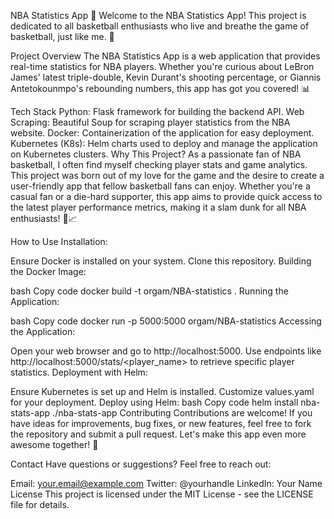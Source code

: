 NBA Statistics App 🏀
Welcome to the NBA Statistics App! This project is dedicated to all basketball enthusiasts who live and breathe the game of basketball, just like me. 🌟

Project Overview
The NBA Statistics App is a web application that provides real-time statistics for NBA players. Whether you're curious about LeBron James' latest triple-double, Kevin Durant's shooting percentage, or Giannis Antetokounmpo's rebounding numbers, this app has got you covered! 📊

Tech Stack
Python: Flask framework for building the backend API.
Web Scraping: Beautiful Soup for scraping player statistics from the NBA website.
Docker: Containerization of the application for easy deployment.
Kubernetes (K8s): Helm charts used to deploy and manage the application on Kubernetes clusters.
Why This Project?
As a passionate fan of NBA basketball, I often find myself checking player stats and game analytics. This project was born out of my love for the game and the desire to create a user-friendly app that fellow basketball fans can enjoy. Whether you're a casual fan or a die-hard supporter, this app aims to provide quick access to the latest player performance metrics, making it a slam dunk for all NBA enthusiasts! 🏀📈

How to Use
Installation:

Ensure Docker is installed on your system.
Clone this repository.
Building the Docker Image:

bash
Copy code
docker build -t orgam/NBA-statistics .
Running the Application:

bash
Copy code
docker run -p 5000:5000 orgam/NBA-statistics
Accessing the Application:

Open your web browser and go to http://localhost:5000.
Use endpoints like http://localhost:5000/stats/<player_name> to retrieve specific player statistics.
Deployment with Helm:

Ensure Kubernetes is set up and Helm is installed.
Customize values.yaml for your deployment.
Deploy using Helm:
bash
Copy code
helm install nba-stats-app ./nba-stats-app
Contributing
Contributions are welcome! If you have ideas for improvements, bug fixes, or new features, feel free to fork the repository and submit a pull request. Let's make this app even more awesome together! 🚀

Contact
Have questions or suggestions? Feel free to reach out:

Email: your.email@example.com
Twitter: @yourhandle
LinkedIn: Your Name
License
This project is licensed under the MIT License - see the LICENSE file for details.

